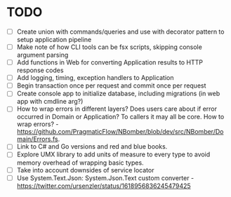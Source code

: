 # TODO

- [ ] Create union with commands/queries and use with decorator pattern to setup application pipeline
- [ ] Make note of how CLI tools can be fsx scripts, skipping console argument parsing
- [ ] Add functions in Web for converting Application results to HTTP response codes
- [ ] Add logging, timing, exception handlers to Application
- [ ] Begin transaction once per request and commit once per request
- [ ] Create console app to initialize database, including migrations (in web app with cmdline arg?)
- [ ] How to wrap errors in different layers? Does users care about if error occurred in Domain or Application? To callers it may all be core. How to wrap errors?
      - https://github.com/PragmaticFlow/NBomber/blob/dev/src/NBomber/Domain/Errors.fs.
- [ ] Link to C# and Go versions and red and blue books.
- [ ] Explore UMX library to add units of measure to every type to avoid memory overhead of wrapping basic types.
- [ ] Take into account downsides of service locator
- [ ] Use System.Text.Json: System.Json.Text custom converter
      - https://twitter.com/ursenzler/status/1618956836245479425
